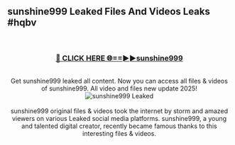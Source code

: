 ## sunshine999 Leaked Files And Videos Leaks #hqbv
<br>
<div align="center">
<h3><a href="https://watchclip.my.id/sunshine999" rel="nofollow">🔴 CLICK HERE 🌐==►►sunshine999</a></h3>
<br>
Get sunshine999 leaked all content. Now you can access all files & videos of sunshine999. All video and files new update 2025!
<br>
<a href="https://watchclip.my.id/sunshine999" rel="nofollow" data-target="animated-image.originalLink"><img src="https://i.ibb.co.com/WyWwxjT/player-gif2.gif" alt="sunshine999 Leaked" style="max-width: 100%; display: inline-block;" data-target="animated-image.originalImage"></a>
<br><br>
sunshine999 original files & videos took the internet by storm and amazed viewers on various Leaked social media platforms. sunshine999, a young and talented digital creator, recently became famous thanks to this interesting files & videos.
</div>
<br>